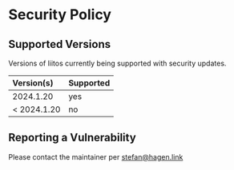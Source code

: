 # Security Policy

## Supported Versions

Versions of liitos currently being supported with security updates.

| Version(s)  | Supported |
|:------------|:----------|
| 2024.1.20   | yes       |
| < 2024.1.20 | no        |

## Reporting a Vulnerability

Please contact the maintainer per stefan@hagen.link
